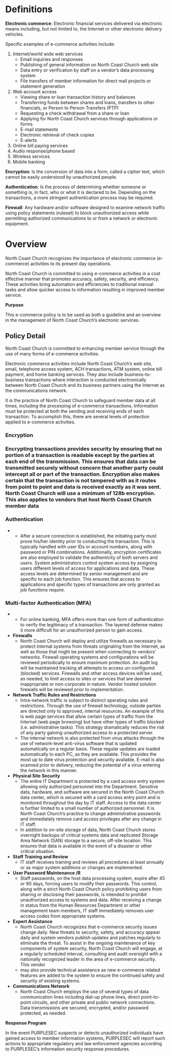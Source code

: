# **Definitions**

**Electronic commerce**: Electronic financial services delivered via electronic means including, but not limited to, the Internet or other electronic delivery vehicles.

Specific examples of e-commerce activities include:

1. Internet/world wide web services
    - Email inquiries and responses
    - Publishing of general information on North Coast Church web site
    - Data entry or verification by staff on a vendor’s data processing system
    - File transfers of member information for direct mail projects or statement generation
2. Web account access
    - Viewing share or loan transaction history and balances
    - Transferring funds between shares and loans, transfers to other financials, or Person to Person Transfers (PTP)
    - Requesting a check withdrawal from a share or loan
    - Applying for North Coast Church services through applications or forms
    - E-mail statements
    - Electronic retrieval of check copies
    - E-alerts
3. Online bill paying services
4. Audio response/phone based
5. Wireless services
6. Mobile banking

**Encryption**: Is the conversion of data into a form, called a cipher text, which cannot be easily understood by unauthorized people.

**Authentication**: Is the process of determining whether someone or something is, in fact, who or what it is declared to be. Depending on the transactions, a more stringent authentication process may be required.

**Firewall**: Any hardware and/or software designed to examine network traffic using policy statements (ruleset) to block unauthorized access while permitting authorized communications to or from a network or electronic equipment.

# **Overview**

North Coast Church recognizes the importance of electronic commerce (e-commerce) activities to its present day operations.

North Coast Church is committed to using e-commerce activities in a cost effective manner that promotes accuracy, safety, security, and efficiency. These activities bring automation and efficiencies to traditional manual tasks and allow quicker access to information resulting in improved member service.

**Purpose**

This e-commerce policy is to be used as both a guideline and an overview in the management of North Coast Church’s electronic services.

## **Policy Detail**

North Coast Church is committed to enhancing member service through the use of many forms of e-commerce activities.

Electronic commerce activities include North Coast Church’s web site, email, telephone access system, ACH transactions, ATM system, online bill payment, and home banking services. They also include business-to-business transactions where interaction is conducted electronically between North Coast Church and its business partners using the Internet as the communications network.

It is the practice of North Coast Church to safeguard member data at all times, including the processing of e-commerce transactions. Information must be protected at both the sending and receiving ends of each transaction. To accomplish this, there are several levels of protection applied to e-commerce activities.

### **Encryption**

### Encrypting transactions provides security by ensuring that no portion of a transaction is readable except by the parties at each end of the transmission. This ensures that data can be transmitted securely without concern that another party could intercept all or part of the transaction. Encryption also makes certain that the transaction is not tampered with as it routes from point to point and data is received exactly as it was sent. North Coast Church will use a minimum of 128b encryption. This also applies to vendors that host North Coast Church member data

### **Authentication**

- - After a secure connection is established, the initiating party must prove his/her identity prior to conducting the transaction. This is typically handled with user IDs or account numbers, along with password or PIN combinations. Additionally, encryption certificates are also employed to validate the authenticity of both servers and users. System administrators control system access by assigning users different levels of access for applications and data. These access levels are determined by senior management and are specific to each job function. This ensures that access to applications and specific types of transactions are only granted as job functions require.

### **Multi-factor Authentication (MFA)**

- - For online banking, MFA offers more than one form of authentication to verify the legitimacy of a transaction. The layered defense makes it more difficult for an unauthorized person to gain access.
- **Firewalls**
  - North Coast Church will deploy and utilize firewalls as necessary to protect internal systems from threats originating from the Internet, as well as those that might be present when connecting to vendors’ networks. Firewall operating systems and configurations will be reviewed periodically to ensure maximum protection. An audit log will be maintained tracking all attempts to access un-configured (blocked) services. Firewalls and other access devices will be used, as needed, to limit access to sites or services that are deemed inappropriate or non-corporate in nature. Vendor hosted solution firewalls will be reviewed prior to implementation.
- **Network Traffic Rules and Restrictions**
  - Intra-network traffic is subject to distinct operating rules and restrictions. Through the use of firewall technology, outside parties are directed only to approved, internal resources. An example of this is web page services that allow certain types of traffic from the Internet (web page browsing) but have other types of traffic blocked (i.e. administrative tasks). This strategy dramatically reduces the risk of any party gaining unauthorized access to a protected server.
  - The internal network is also protected from virus attacks through the use of network-level anti-virus software that is updated automatically on a regular basis. These regular updates are loaded automatically to each PC, as they are available. This provides the most up to date virus protection and security available. E-mail is also scanned prior to delivery, reducing the potential of a virus entering the network in this manner.
- **Physical Site Security**
  - The entire IT Department is protected by a card access entry system allowing only authorized personnel into the Department. Sensitive data, hardware, and software are secured in the North Coast Church data center, which is secured with a card access entry point and is monitored throughout the day by IT staff. Access to the data center is further limited to a small number of authorized personnel. It is North Coast Church’s practice to change administrative passwords and immediately remove card access privileges after any change in IT staff.
  - In addition to on-site storage of data, North Coast Church stores overnight backups of critical systems data and replicated Storage Area Network (SAN) storage to a secure, off-site location. This ensures that data is available in the event of a disaster or other critical situation.
- **Staff Training and Review**
  - IT staff receives training and reviews all procedures at least annually or as major system additions or changes are implemented.
- **User Password Maintenance /R**
  - Staff passwords, on the host data processing system, expire after 45 or 90 days, forcing users to modify their passwords. This control, along with a strict North Coast Church policy prohibiting users from sharing or disclosing their passwords, is intended to prohibit unauthorized access to systems and data. After receiving a change in status from the Human Resources Department or other management team members, IT staff immediately removes user access codes from appropriate systems.
- **Expert Assistance**
  - North Coast Church recognizes that e-commerce security issues change daily. New threats to security, safety, and accuracy appear daily and system vendors publish updates and patches regularly to eliminate the threat. To assist in the ongoing maintenance of key components of system security, North Coast Church will engage, at a regularly scheduled interval, consulting and audit oversight with a nationally recognized leader in the area of e-commerce security. This vendor
  - may also provide technical assistance as new e-commerce related features are added to the system to ensure the continued safety and security of existing systems.
- **Communications Network**
  - North Coast Church employs the use of several types of data communication lines including dial-up phone lines, direct point-to-point circuits, and other private and public network connections. Data transmissions are secured, encrypted, and/or password protected, as needed.

**Response Program**

In the event PURPLESEC suspects or detects unauthorized individuals have gained access to member information systems, PURPLESEC will report such actions to appropriate regulatory and law enforcement agencies according to PURPLESEC’s information security response procedures.